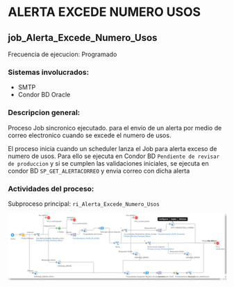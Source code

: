 # ALERTA EXCEDE NUMERO USOS 

## job_Alerta_Excede_Numero_Usos

Frecuencia de ejecucion: Programado

### Sistemas involucrados: 
- SMTP
- Condor BD Oracle


### Descripcion general:
Proceso Job sincronico ejecutado. para el envio de un alerta por medio de correo electronico cuando se excede el numero de usos.  



El proceso inicia cuando un scheduler lanza el Job para alerta exceso de numero de usos. Para ello se ejecuta en Condor BD `Pendiente de revisar de produccion` y si se cumplen las validaciones iniciales, se ejecuta en condor BD `SP_GET_ALERTACORREO` y envia correo con dicha alerta




### Actividades del proceso: 
Subproceso principal: `ri_Alerta_Excede_Numero_Usos`

![alt text](assets/ri_Alerta_Excede_Numero_Usos.png)





